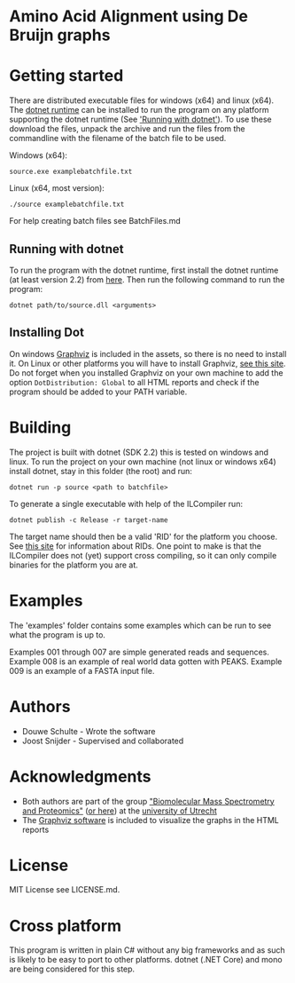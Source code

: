 # Amino Acid Alignment using De Bruijn graphs

# Getting started

There are distributed executable files for windows (x64) and linux (x64). The [dotnet runtime](https://dotnet.microsoft.com/download) can be installed to run the program on any platform supporting the dotnet runtime (See ['Running with dotnet'](#running-with-dotnet)). To use these download the files, unpack the archive and run the files from the commandline with the filename of the batch file to be used.

Windows (x64):
```
source.exe examplebatchfile.txt
```

Linux (x64, most version):
```
./source examplebatchfile.txt
```

For help creating batch files see BatchFiles.md

## Running with dotnet

To run the program with the dotnet runtime, first install the dotnet runtime (at least version 2.2) from [here](https://dotnet.microsoft.com/download).
Then run the following command to run the program:

```
dotnet path/to/source.dll <arguments>
```

## Installing Dot

On windows [Graphviz](https://www.graphviz.org) is included in the assets, so there is no need to install it. On Linux or other platforms you will have to install Graphviz, [see this site](https://graphviz.gitlab.io/download/). Do not forget when you installed Graphviz on your own machine to add the option `DotDistribution: Global` to all HTML reports and check if the program should be added to your PATH variable.

# Building

The project is built with dotnet (SDK 2.2) this is tested on windows and linux. To run the project on your own machine (not linux or windows x64) install dotnet, stay in this folder (the root) and run:

```
dotnet run -p source <path to batchfile>
```

To generate a single executable with help of the ILCompiler run:

```
dotnet publish -c Release -r target-name
```

The target name should then be a valid 'RID' for the platform you choose. See [this site](https://docs.microsoft.com/en-us/dotnet/core/rid-catalog#rid-graph) for information about RIDs. One point to make is that the ILCompiler does not (yet) support cross compiling, so it can only compile binaries for the platform you are at.

# Examples

The 'examples' folder contains some examples which can be run to see what the program is up to.

Examples 001 through 007 are simple generated reads and sequences.
Example 008 is an example of real world data gotten with PEAKS.
Example 009 is an example of a FASTA input file.

# Authors

* Douwe Schulte - Wrote the software
* Joost Snijder - Supervised and collaborated

# Acknowledgments

* Both authors are part of the group ["Biomolecular Mass Spectrometry and Proteomics"](https://www.uu.nl/en/research/biomolecular-mass-spectrometry-and-proteomics) ([or here](https://www.hecklab.com/biomolecular-mass-spectrometry-and-proteomics/)) at the [university of Utrecht](https://www.uu.nl/)
* The [Graphviz software](https://www.graphviz.org) is included to visualize the graphs in the HTML reports

# License

MIT License see LICENSE.md.

# Cross platform

This program is written in plain C# without any big frameworks and as such is likely to be easy to port to other platforms. dotnet (.NET Core) and mono are being considered for this step.